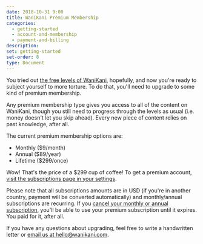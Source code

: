 ```yaml
---
date: 2018-10-31 9:00
title: WaniKani Premium Membership
categories:
  - getting-started
  - account-and-membership
  - payment-and-billing
description:
set: getting-started
set-order: 8
type: Document
---
```


You tried out [the free levels of WaniKani](/getting-started/payment-and-billing/wanikani/wanikani-free/), hopefully, and now you're ready to subject yourself to more torture. To do that, you'll need to upgrade to some kind of premium membership.

Any premium membership type gives you access to all of the content on WaniKani, though you still need to progress through the levels as usual (i.e. money doesn't let you skip ahead). Every new piece of content relies on past knowledge, after all.

The current premium membership options are:

* Monthly ($9/month)
* Annual ($89/year)
* Lifetime ($299/once)

Wow! That's the price of a $299 cup of coffee! To get a premium account, [visit the subscriptions page in your settings](https://www.wanikani.com/account/subscription).

Please note that all subscriptions amounts are in USD (if you're in another country, payment will be converted automatically) and monthly/annual subscriptions are recurring. If you [cancel your monthly or annual subscription](/account-and-membership/payment-and-billing/cancel-subscription/), you'll be able to use your premium subscription until it expires. You paid for it, after all.

If you have any questions about upgrading, feel free to write a handwritten letter or [email us at hello@wanikani.com](mailto:hello@wanikani.com).
